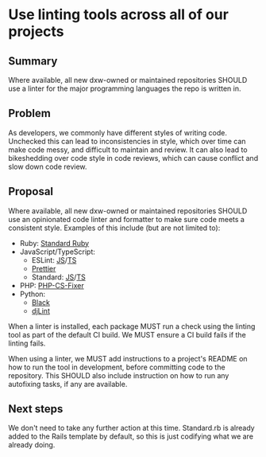 # Use linting tools across all of our projects

## Summary

Where available, all new dxw-owned or maintained repositories SHOULD use a
linter for the major programming languages the repo is written in.

## Problem

As developers, we commonly have different styles of writing code. Unchecked this
can lead to inconsistencies in style, which over time can make code messy, and
difficult to maintain and review. It can also lead to bikeshedding over code
style in code reviews, which can cause conflict and slow down code review.

## Proposal

Where available, all new dxw-owned or maintained repositories SHOULD use an
opinionated code linter and formatter to make sure code meets a consistent
style. Examples of this include (but are not limited to):

- Ruby: [Standard Ruby](https://github.com/testdouble/standard)
- JavaScript/TypeScript:
  - ESLint:
    [JS](https://github.com/eslint/eslint)/[TS](https://github.com/typescript-eslint/typescript-eslint)
  - [Prettier](https://github.com/prettier/prettier)
  - Standard:
    [JS](https://github.com/standard/standard)/[TS](https://github.com/standard/ts-standard)
- PHP: [PHP-CS-Fixer](https://github.com/FriendsOfPHP/PHP-CS-Fixer)
- Python:
  - [Black](https://github.com/psf/black)
  - [djLint](https://github.com/Riverside-Healthcare/djLint)

When a linter is installed, each package MUST run a check using the linting tool
as part of the default CI build. We MUST ensure a CI build fails if the linting
fails.

When using a linter, we MUST add instructions to a project's README on how to
run the tool in development, before committing code to the repository. This
SHOULD also include instruction on how to run any autofixing tasks, if any are
available.

## Next steps

We don't need to take any further action at this time. Standard.rb is already
added to the Rails template by default, so this is just codifying what we are
already doing.
